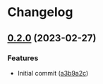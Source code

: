 # Changelog

## [0.2.0](https://github.com/pekala/test-link-workflow/compare/terraform-module-v0.1.0...terraform-module-v0.2.0) (2023-02-27)


### Features

* Initial commit ([a3b9a2c](https://github.com/pekala/test-link-workflow/commit/a3b9a2c6f2949714fccf66af45de873e713a5db6))
